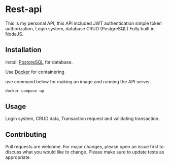 # Rest-api

This is my personal API, this API included JWT authentication simple token authorization, Login system, database CRUD (PostgreSQL)
Fully built in NodeJS.

## Installation

install [PostgreSQL](https://www.postgresql.org/) for database.

Use [Docker](https://www.docker.com/) for containering

use command below for making an image and running the API server.
```bash
docker-compose up
```

## Usage
Login system, CRUD data, Transaction request and validating transaction.


## Contributing
Pull requests are welcome. For major changes, please open an issue first to discuss what you would like to change.
Please make sure to update tests as appropriate.
